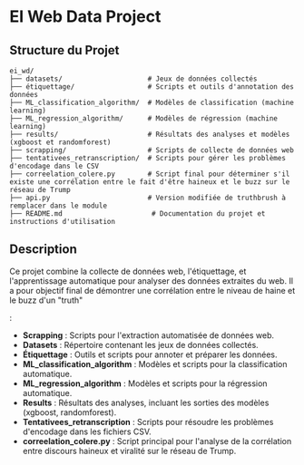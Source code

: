 # EI Web Data Project

## Structure du Projet

```
ei_wd/
├── datasets/                     # Jeux de données collectés
├── étiquettage/                  # Scripts et outils d'annotation des données
├── ML_classification_algorithm/  # Modèles de classification (machine learning)
├── ML_regression_algorithm/      # Modèles de régression (machine learning)
├── results/                      # Résultats des analyses et modèles (xgboost et randomforest)
├── scrapping/                    # Scripts de collecte de données web
├── tentativees_retranscription/  # Scripts pour gérer les problèmes d'encodage dans le CSV
├── correelation_colere.py        # Script final pour déterminer s'il existe une corrélation entre le fait d'être haineux et le buzz sur le réseau de Trump
├── api.py                        # Version modifiée de truthbrush à remplacer dans le module
├── README.md                      # Documentation du projet et instructions d'utilisation
```



## Description

Ce projet combine la collecte de données web, l'étiquettage, et l'apprentissage automatique pour analyser des données extraites du web. 
Il a pour objectif final de démontrer une corrélation entre le niveau de haine et le buzz d'un "truth"

:

- **Scrapping** : Scripts pour l'extraction automatisée de données web.
- **Datasets** : Répertoire contenant les jeux de données collectés.
- **Étiquettage** : Outils et scripts pour annoter et préparer les données.
- **ML_classification_algorithm** : Modèles et scripts pour la classification automatique.
- **ML_regression_algorithm** : Modèles et scripts pour la régression automatique.
- **Results** : Résultats des analyses, incluant les sorties des modèles (xgboost, randomforest).
- **Tentativees_retranscription** : Scripts pour résoudre les problèmes d'encodage dans les fichiers CSV.
- **correelation_colere.py** : Script principal pour l'analyse de la corrélation entre discours haineux et viralité sur le réseau de Trump.






